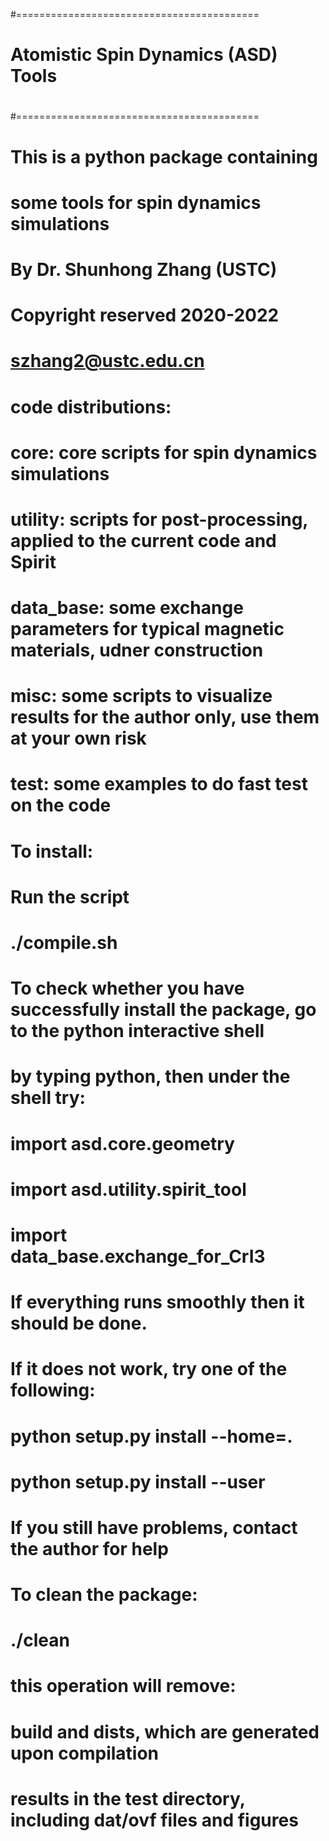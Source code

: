 #==========================================
#
# Atomistic Spin Dynamics (ASD) Tools
#
#==========================================


# This is a python package containing
# some tools for spin dynamics simulations
# By Dr. Shunhong Zhang (USTC)
# Copyright reserved 2020-2022
# szhang2@ustc.edu.cn


# code distributions:

# core: core scripts for spin dynamics simulations
# utility: scripts for post-processing, applied to the current code and Spirit
# data_base: some exchange parameters for typical magnetic materials, udner construction

# misc: some scripts to visualize results for the author only, use them at your own risk
# test: some examples to do fast test on the code

# To install:
# Run the script
# ./compile.sh

# To check whether you have successfully install the package, go to the python interactive shell
# by typing python, then under the shell try:
# 
# import asd.core.geometry
# import asd.utility.spirit_tool
# import data_base.exchange_for_CrI3
#
# If everything runs smoothly then it should be done.

# If it does not work, try one of the following:
# python setup.py install --home=.
# python setup.py install --user
# If you still have problems, contact the author for help

# To clean the package:
# ./clean
# this operation will remove:
# build and dists, which are generated upon compilation
# results in the test directory, including dat/ovf files and figures

